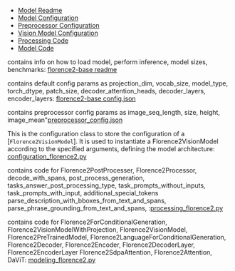 <nav>
  <ul>
    <li><a href="https://huggingface.co/microsoft/Florence-2-base/raw/main/README.md" target="_blank">Model Readme</a></li>
    <li><a href="https://huggingface.co/microsoft/Florence-2-base/raw/main/config.json" target="_blank">Model Configuration</a></li>
    <li><a href="https://huggingface.co/microsoft/Florence-2-base/raw/main/preprocessor_config.json" target="_blank">Preprocessor Configuration</a></li>
    <li><a href="https://huggingface.co/microsoft/Florence-2-base/raw/main/configuration_florence2.py" target="_blank">Vision Model Configuration</a></li>
    <li><a href="https://huggingface.co/microsoft/Florence-2-base/raw/main/processing_florence2.py" target="_blank">Processing Code</a></li>
    <li><a href="https://huggingface.co/microsoft/Florence-2-base/raw/main/modeling_florence2.py" target="_blank">Model Code</a></li>
  </ul>
</nav>


contains info on how to load model, perform inference, model sizes, benchmarks: [florence2-base readme](https://huggingface.co/microsoft/Florence-2-base/raw/main/README.md)

contains default config params as projection_dim, vocab_size, model_type, torch_dtype, patch_size, decoder_attention_heads, decoder_layers, encoder_layers: [florence2-base config.json](https://huggingface.co/microsoft/Florence-2-base/raw/main/config.json)

contains preprocessor config params as image_seq_length, size, height, image_mean"[preprocessor_config.json](https://huggingface.co/microsoft/Florence-2-base/raw/main/preprocessor_config.json)

This is the configuration class to store the configuration of a [`Florence2VisionModel`]. It is used to instantiate a Florence2VisionModel according to the specified arguments, defining the model architecture: [configuration_florence2.py](https://huggingface.co/microsoft/Florence-2-base/raw/main/configuration_florence2.py)

contains code for Florence2PostProcesser, Florence2Processor, decode_with_spans, post_process_generation, tasks_answer_post_processing_type, task_prompts_without_inputs, task_prompts_with_input, additional_special_tokens parse_description_with_bboxes_from_text_and_spans, parse_phrase_grounding_from_text_and_spans, :[processing_florence2.py](https://huggingface.co/microsoft/Florence-2-base/raw/main/processing_florence2.py)

contains code for Florence2ForConditionalGeneration, Florence2VisionModelWithProjection, Florence2VisionModel, Florence2PreTrainedModel, Florence2LanguageForConditionalGeneration, Florence2Decoder, Florence2Encoder, Florence2DecoderLayer, Florence2EncoderLayer Florence2SdpaAttention, Florence2Attention, DaViT: [modeling_florence2.py](https://huggingface.co/microsoft/Florence-2-base/raw/main/modeling_florence2.py)
